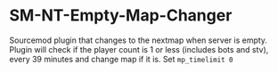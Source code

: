 # SM-NT-Empty-Map-Changer
Sourcemod plugin that changes to the nextmap when server is empty.
Plugin will check if the player count is 1 or less (includes bots and stv), every 39 minutes and change map if it is.
Set `mp_timelimit 0`
